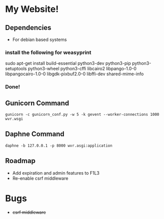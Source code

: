 # My Website!
## Dependencies
* For debian based systems
### install the following for weasyprint
sudo apt-get install build-essential python3-dev python3-pip python3-setuptools python3-wheel python3-cffi libcairo2 libpango-1.0-0 libpangocairo-1.0-0 libgdk-pixbuf2.0-0 libffi-dev shared-mime-info
### Done!
## Gunicorn Command
```
gunicorn -c gunicorn_conf.py -w 5 -k gevent --worker-connections 1000 wvr.wsgi
```
## Daphne Command
```
daphne -b 127.0.0.1 -p 8000 wvr.asgi:application
```
## Roadmap
* Add expiration and admin features to F1L3
* Re-enable csrf middleware


# Bugs
* ~~csrf middleware~~
